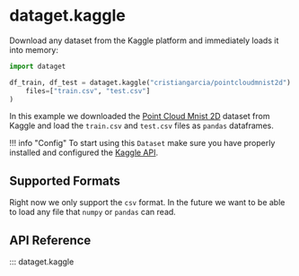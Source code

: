 
# dataget.kaggle

Download any dataset from the Kaggle platform and immediately loads it into memory:

```python
import dataget

df_train, df_test = dataget.kaggle("cristiangarcia/pointcloudmnist2d").get(
    files=["train.csv", "test.csv"]
)
```

In this example we downloaded the [Point Cloud Mnist 2D](https://www.kaggle.com/cristiangarcia/pointcloudmnist2d) dataset from Kaggle and load the `train.csv` and `test.csv` files as `pandas` dataframes.

!!! info "Config"
    To start using this `Dataset` make sure you have properly installed and configured the [Kaggle API](https://github.com/Kaggle/kaggle-api).


## Supported Formats

Right now we only support the `csv` format. In the future we want to be able to load any file that `numpy` or `pandas` can read.

## API Reference
::: dataget.kaggle